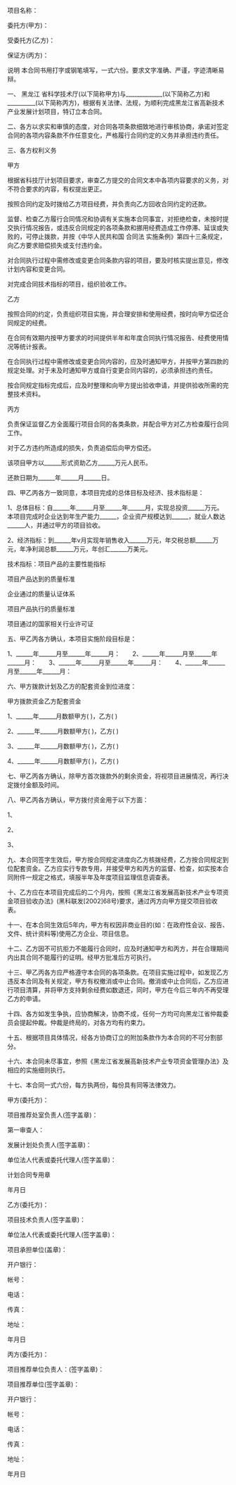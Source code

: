 
 


项目名称：


委托方(甲方)：                


受委托方(乙方)：              


保证方(丙方)：






说明     本合同书用打字或钢笔填写，一式六份。要求文字准确、严谨，字迹清晰易辩。


一、
黑龙江
省科学技术厅(以下简称甲方)与_____________(以下简称乙方)和__________(以下简称丙方)，根据有关法律、法规，为顺利完成黑龙江省高新技术产业发展计划项目，特订立本合同。


二、各方以求实和审慎的态度，对合同各项条款细致地进行审核协商，承诺对签定合同的各项内容条款不作任意变化，严格履行合同约定的义务并承担违约责任。


三、各方权利义务


甲方


根据省科技厅计划项目要求，审查乙方提交的合同文本中各项内容要求的义务，对不符合要求的内容，有权提出更正。


按照合同约定及时拨给乙方项目经费，并负责向乙方回收合同约定的还款。


监督、检查乙方履行合同情况和协调有关实施本合同事宜，对拒绝检查，未按时提交执行情况报告，或违反合同规定的各项条款和挪用经费造成工作停滞、延误或失败的，可停止拨款，并按《中华人民共和国
合同法
实施条例》第四十三条规定，向乙方要求赔偿损失或支付违约金。


对合同执行过程中需修改或变更合同条款内容的项目，要及时核实提出意见，修改计划内容和变更合同。


对完成合同技术指标的项目，组织验收工作。


乙方


按照合同的约定，负责组织项目实施，并合理安排和使用经费，按时向甲方偿还合同规定的经费。


在合同有效期内按甲方要求的时间提供半年和年度合同执行情况报告、经费使用情况等统计报表。


在合同执行过程中需修改或变更合同内容的，应及时通知甲方，并按甲方第四款的规定处理。对于未及时通知甲方或自行变更合同内容的，必须承担违约责任。


按合同规定指标完成后，应及时整理和向甲方提出验收申请，并提供验收所需的完整技术资料。


丙方


负责保证监督乙方全面履行项目合同的各类条款，并配合甲方对乙方检查履行合同工作。


对于乙方违约所造成的损失，负责追偿后向甲方偿还。


该项目甲方以______形式资助乙方______万元人民币。


还款日期为______年______月______日。


四、甲乙丙各方一致同意，本项目完成的总体目标及经济、技术指标是：


1、总体目标：自______年______月至______年______月，实现总投资______万元。本项目完成时企业达到年生产能力______，企业资产规模达到______，就业人数达______人，并通过甲方的项目验收。


2、经济指标：到______年v月实现年销售收入______万元，年交税总额______万元，年净利润总额______万元，年创汇______万美元。


技术指标：项目产品的主要性能指标


项目产品达到的质量标准


企业通过的质量认证体系


项目产品执行的质量标准


项目通过的国家相关行业许可证


五、甲乙丙各方确认，本项目实施阶段目标是：


1、______年______月至______年______月：　　2、______年______月至______年______月：　　3、______年______月至______年______月：　　4、______年______月至______年______月：


六、甲方拨款计划及乙方的配套资金到位进度：


甲方拨款资金乙方配套资金


1、______年______月数额甲方(        )，乙方(         )


2、______年______月数额甲方(        )，乙方(         )


3、______年______月数额甲方(        )，乙方(         )


4、______年______月数额甲方(        )，乙方(         )


七、甲乙丙各方确认，除甲方首次拨款外的剩余资金，将视项目进展情况，再行决定拨付金额及时间。


八、甲乙丙各方确认，甲方拨付资金用于以下方面：


1、


2、


3、


九、本合同签字生效后，甲方按合同规定进度向乙方核拨经费，乙方按合同规定到位配套资金。乙方应实行专款专用，并接受甲方和丙方的监督、检查，如实按本合同附件一规定之格式，填报半年及年度项目监理信息调查表。


十、乙方应在本项目完成后的二个月内，按照《黑龙江省发展高新技术产业专项资金项目验收办法》(黑科联发[2002]68号)要求，通过丙方向甲方提交项目验收表。


十一、在本合同生效后5年内，甲方有权因非商业目的(如：在政府性会议、报告、文件、统计资料等)使用乙方企业、项目信息。


十二、乙方因不可抗拒力不能履行合同时，应及时通知甲方和丙方，并在合理期间内出具合同不能履行的证明。经甲方批准后方可执行。


十三、甲乙丙各方应严格遵守本合同的各项条款。在项目实施过程中，如发现乙方违反本合同及有关规定，甲方有权撤消或中止合同。撤消或中止合同后，乙方应进行项目清算，并将甲方支持剩余经费如数退还，同时，甲方在今后三年内不再受理乙方的申请。


十四、各方如发生争执，应协商解决，协商不成，任何一方均可向黑龙江省仲裁委员会提起仲裁。仲裁是终局的，对各方均有约束力。


十五、根据项目具体情况，经各方协商订立的附加条款作为本合同的不可分割部分。


十六、本合同未尽事宜，参照《黑龙江省发展高新技术产业专项资金管理办法》及相应的实施细则执行。


十七、本合同一式六份，每方执两份，每份具有同等法律效力。


甲方(委托方)：


项目推荐处室负责人(签字盖章)：


第一审查人：


发展计划处负责人(签字盖章)：


单位法人代表或委托代理人(签字盖章)：


计划合同专用章


年月日


乙方(委托方)：


项目技术负责人(签字盖章)：


单位法人代表或委托代理人(签字盖章)：


项目承担单位(盖章)：


开户银行：


帐号：


电话：


传真：


地址：


年月日


丙方(委托方)：


项目推荐单位负责人：(签字盖章)：


项目推荐单位(签字盖章)：


开户银行：


帐号：


电话：


传真：


地址：


年月日




 


 

 
 
 
 
 
  


  
 

  


  


  
 
 
 
 


